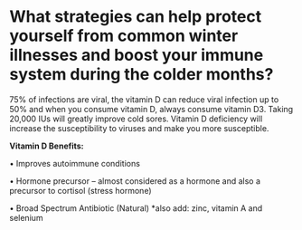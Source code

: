 # What strategies can help protect yourself from common winter illnesses and boost your immune system during the colder months?

75% of infections are viral, the vitamin D can reduce viral infection up to 50% and when you consume vitamin D, always consume vitamin D3. Taking 20,000 IUs will greatly improve cold sores. Vitamin D deficiency will increase the susceptibility to viruses and make you more susceptible.

**Vitamin D Benefits:**

• Improves autoimmune conditions

• Hormone precursor – almost considered as a hormone and also a precursor to cortisol (stress hormone)

• Broad Spectrum Antibiotic (Natural) \*also add: zinc, vitamin A and selenium